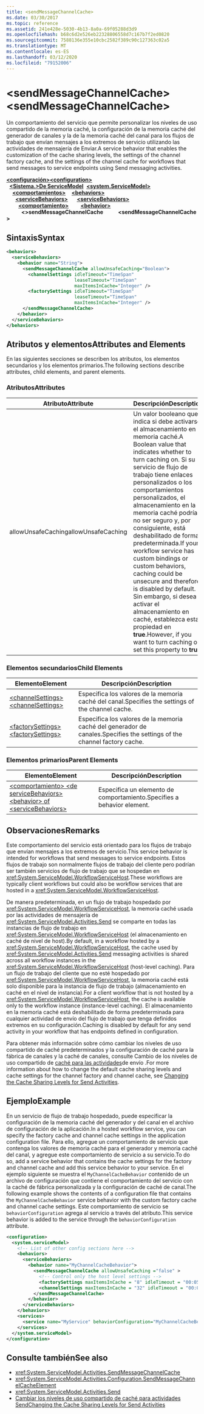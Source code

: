```yaml
---
title: <sendMessageChannelCache>
ms.date: 03/30/2017
ms.topic: reference
ms.assetid: 241e428e-5030-4b13-8a0a-69f05288d3d9
ms.openlocfilehash: b68c6d2e526eb22328806558d7c167b7f2ed0820
ms.sourcegitcommit: 7588136e355e10cbc2582f389c90c127363c02a5
ms.translationtype: MT
ms.contentlocale: es-ES
ms.lasthandoff: 03/12/2020
ms.locfileid: "79152006"
---
```

# <a name="sendmessagechannelcache"></a><span data-ttu-id="1d8c2-101">\<sendMessageChannelCache></span><span class="sxs-lookup"><span data-stu-id="1d8c2-101">\<sendMessageChannelCache></span></span>
<span data-ttu-id="1d8c2-102">Un comportamiento del servicio que permite personalizar los niveles de uso compartido de la memoria caché, la configuración de la memoria caché del generador de canales y la de la memoria caché del canal para los flujos de trabajo que envían mensajes a los extremos de servicio utilizando las actividades de mensajería de Enviar.</span><span class="sxs-lookup"><span data-stu-id="1d8c2-102">A service behavior that enables the customization of the cache sharing levels, the settings of the channel factory cache, and the settings of the channel cache for workflows that send messages to service endpoints using Send messaging activities.</span></span>  
  
<span data-ttu-id="1d8c2-103">[**\<configuración>**](../configuration-element.md)</span><span class="sxs-lookup"><span data-stu-id="1d8c2-103">[**\<configuration>**](../configuration-element.md)</span></span>\
<span data-ttu-id="1d8c2-104">&nbsp;&nbsp;[**\<Sistema.>De ServiceModel**](system-servicemodel-of-workflow.md)</span><span class="sxs-lookup"><span data-stu-id="1d8c2-104">&nbsp;&nbsp;[**\<system.ServiceModel>**](system-servicemodel-of-workflow.md)</span></span>\
<span data-ttu-id="1d8c2-105">&nbsp;&nbsp;&nbsp;&nbsp;[**\<comportamientos>**](behaviors-of-workflow.md)</span><span class="sxs-lookup"><span data-stu-id="1d8c2-105">&nbsp;&nbsp;&nbsp;&nbsp;[**\<behaviors>**](behaviors-of-workflow.md)</span></span>\
<span data-ttu-id="1d8c2-106">&nbsp;&nbsp;&nbsp;&nbsp;&nbsp;&nbsp;[**\<serviceBehaviors>**](servicebehaviors-of-workflow.md)</span><span class="sxs-lookup"><span data-stu-id="1d8c2-106">&nbsp;&nbsp;&nbsp;&nbsp;&nbsp;&nbsp;[**\<serviceBehaviors>**](servicebehaviors-of-workflow.md)</span></span>\
<span data-ttu-id="1d8c2-107">&nbsp;&nbsp;&nbsp;&nbsp;&nbsp;&nbsp;&nbsp;&nbsp;[**\<comportamiento>**](behavior-of-servicebehaviors-of-workflow.md)</span><span class="sxs-lookup"><span data-stu-id="1d8c2-107">&nbsp;&nbsp;&nbsp;&nbsp;&nbsp;&nbsp;&nbsp;&nbsp;[**\<behavior>**](behavior-of-servicebehaviors-of-workflow.md)</span></span>\
<span data-ttu-id="1d8c2-108">&nbsp;&nbsp;&nbsp;&nbsp;&nbsp;&nbsp;&nbsp;&nbsp;&nbsp;&nbsp;**\<>sendMessageChannelCache**</span><span class="sxs-lookup"><span data-stu-id="1d8c2-108">&nbsp;&nbsp;&nbsp;&nbsp;&nbsp;&nbsp;&nbsp;&nbsp;&nbsp;&nbsp;**\<sendMessageChannelCache>**</span></span>  
  
## <a name="syntax"></a><span data-ttu-id="1d8c2-109">Sintaxis</span><span class="sxs-lookup"><span data-stu-id="1d8c2-109">Syntax</span></span>  
  
```xml  
<behaviors>
  <serviceBehaviors>
    <behavior name="String">
      <sendMessageChannelCache allowUnsafeCaching="Boolean">
        <channelSettings idleTimeout="TimeSpan"
                         leaseTimeout="TimeSpan"
                         maxItemsInCache="Integer" />
        <factorySettings idleTimeout="TimeSpan"
                         leaseTimeout="TimeSpan"
                         maxItemsInCache="Integer" />
      </sendMessageChannelCache>
    </behavior>
  </serviceBehaviors>
</behaviors>  
```  
  
## <a name="attributes-and-elements"></a><span data-ttu-id="1d8c2-110">Atributos y elementos</span><span class="sxs-lookup"><span data-stu-id="1d8c2-110">Attributes and Elements</span></span>  
 <span data-ttu-id="1d8c2-111">En las siguientes secciones se describen los atributos, los elementos secundarios y los elementos primarios.</span><span class="sxs-lookup"><span data-stu-id="1d8c2-111">The following sections describe attributes, child elements, and parent elements.</span></span>  
  
### <a name="attributes"></a><span data-ttu-id="1d8c2-112">Atributos</span><span class="sxs-lookup"><span data-stu-id="1d8c2-112">Attributes</span></span>  
  
|<span data-ttu-id="1d8c2-113">Atributo</span><span class="sxs-lookup"><span data-stu-id="1d8c2-113">Attribute</span></span>|<span data-ttu-id="1d8c2-114">Descripción</span><span class="sxs-lookup"><span data-stu-id="1d8c2-114">Description</span></span>|  
|---------------|-----------------|  
|<span data-ttu-id="1d8c2-115">allowUnsafeCaching</span><span class="sxs-lookup"><span data-stu-id="1d8c2-115">allowUnsafeCaching</span></span>|<span data-ttu-id="1d8c2-116">Un valor booleano que indica si debe activarse el almacenamiento en la memoria caché.</span><span class="sxs-lookup"><span data-stu-id="1d8c2-116">A Boolean value that indicates whether to turn caching on.</span></span> <span data-ttu-id="1d8c2-117">Si su servicio de flujo de trabajo tiene enlaces personalizados o los comportamientos personalizados, el almacenamiento en la memoria caché podría no ser seguro y, por consiguiente, está deshabilitado de forma predeterminada.</span><span class="sxs-lookup"><span data-stu-id="1d8c2-117">If your workflow service has custom bindings or custom behaviors, caching could be unsecure and therefore is disabled by default.</span></span> <span data-ttu-id="1d8c2-118">Sin embargo, si desea activar el almacenamiento en caché, establezca esta propiedad en **true**.</span><span class="sxs-lookup"><span data-stu-id="1d8c2-118">However, if you want to turn caching on set this property to **true**.</span></span>|  
  
### <a name="child-elements"></a><span data-ttu-id="1d8c2-119">Elementos secundarios</span><span class="sxs-lookup"><span data-stu-id="1d8c2-119">Child Elements</span></span>  
  
|<span data-ttu-id="1d8c2-120">Elemento</span><span class="sxs-lookup"><span data-stu-id="1d8c2-120">Element</span></span>|<span data-ttu-id="1d8c2-121">Descripción</span><span class="sxs-lookup"><span data-stu-id="1d8c2-121">Description</span></span>|  
|-------------|-----------------|  
|[<span data-ttu-id="1d8c2-122">\<channelSettings></span><span class="sxs-lookup"><span data-stu-id="1d8c2-122">\<channelSettings></span></span>](channelsettings.md)|<span data-ttu-id="1d8c2-123">Especifica los valores de la memoria caché del canal.</span><span class="sxs-lookup"><span data-stu-id="1d8c2-123">Specifies the settings of the channel cache.</span></span>|  
|[<span data-ttu-id="1d8c2-124">\<factorySettings></span><span class="sxs-lookup"><span data-stu-id="1d8c2-124">\<factorySettings></span></span>](factorysettings.md)|<span data-ttu-id="1d8c2-125">Especifica los valores de la memoria caché del generador de canales.</span><span class="sxs-lookup"><span data-stu-id="1d8c2-125">Specifies the settings of the channel factory cache.</span></span>|  
  
### <a name="parent-elements"></a><span data-ttu-id="1d8c2-126">Elementos primarios</span><span class="sxs-lookup"><span data-stu-id="1d8c2-126">Parent Elements</span></span>  
  
|<span data-ttu-id="1d8c2-127">Elemento</span><span class="sxs-lookup"><span data-stu-id="1d8c2-127">Element</span></span>|<span data-ttu-id="1d8c2-128">Descripción</span><span class="sxs-lookup"><span data-stu-id="1d8c2-128">Description</span></span>|  
|-------------|-----------------|  
|[<span data-ttu-id="1d8c2-129">\<comportamiento> \<de serviceBehaviors></span><span class="sxs-lookup"><span data-stu-id="1d8c2-129">\<behavior> of \<serviceBehaviors></span></span>](behavior-of-servicebehaviors-of-workflow.md)|<span data-ttu-id="1d8c2-130">Especifica un elemento de comportamiento.</span><span class="sxs-lookup"><span data-stu-id="1d8c2-130">Specifies a behavior element.</span></span>|  
  
## <a name="remarks"></a><span data-ttu-id="1d8c2-131">Observaciones</span><span class="sxs-lookup"><span data-stu-id="1d8c2-131">Remarks</span></span>  
 <span data-ttu-id="1d8c2-132">Este comportamiento del servicio está orientado para los flujos de trabajo que envían mensajes a los extremos de servicio.</span><span class="sxs-lookup"><span data-stu-id="1d8c2-132">This service behavior is intended for workflows that send messages to service endpoints.</span></span> <span data-ttu-id="1d8c2-133">Estos flujos de trabajo son normalmente flujos de trabajo del cliente pero podrían ser también servicios de flujo de trabajo que se hospedan en <xref:System.ServiceModel.WorkflowServiceHost>.</span><span class="sxs-lookup"><span data-stu-id="1d8c2-133">These workflows are typically client workflows but could also be workflow services that are hosted in a <xref:System.ServiceModel.WorkflowServiceHost>.</span></span>  
  
 <span data-ttu-id="1d8c2-134">De manera predeterminada, en un flujo de trabajo hospedado por <xref:System.ServiceModel.WorkflowServiceHost>, la memoria caché usada por las actividades de mensajería de <xref:System.ServiceModel.Activities.Send> se comparte en todas las instancias de flujo de trabajo en <xref:System.ServiceModel.WorkflowServiceHost> (el almacenamiento en caché de nivel de host).</span><span class="sxs-lookup"><span data-stu-id="1d8c2-134">By default, in a workflow hosted by a <xref:System.ServiceModel.WorkflowServiceHost>, the cache used by <xref:System.ServiceModel.Activities.Send> messaging activities is shared across all workflow instances in the <xref:System.ServiceModel.WorkflowServiceHost> (host-level caching).</span></span> <span data-ttu-id="1d8c2-135">Para un flujo de trabajo del cliente que no esté hospedado por <xref:System.ServiceModel.WorkflowServiceHost>, la memoria caché está solo disponible para la instancia de flujo de trabajo (almacenamiento en caché en el nivel de instancia).</span><span class="sxs-lookup"><span data-stu-id="1d8c2-135">For a client workflow that is not hosted by a <xref:System.ServiceModel.WorkflowServiceHost>, the cache is available only to the workflow instance (instance-level caching).</span></span> <span data-ttu-id="1d8c2-136">El almacenamiento en la memoria caché está deshabilitado de forma predeterminada para cualquier actividad de envío del flujo de trabajo que tenga definidos extremos en su configuración.</span><span class="sxs-lookup"><span data-stu-id="1d8c2-136">Caching is disabled by default for any send activity in your workflow that has endpoints defined in configuration.</span></span>  
  
 <span data-ttu-id="1d8c2-137">Para obtener más información sobre cómo cambiar los niveles de uso compartido de caché predeterminados y la configuración de caché para la fábrica de canales y la caché de canales, consulte Cambio de los niveles de uso compartido de [caché para las actividades](../../../wcf/feature-details/changing-the-cache-sharing-levels-for-send-activities.md)de envío .</span><span class="sxs-lookup"><span data-stu-id="1d8c2-137">For more information about how to change the default cache sharing levels and cache settings for the channel factory and channel cache, see [Changing the Cache Sharing Levels for Send Activities](../../../wcf/feature-details/changing-the-cache-sharing-levels-for-send-activities.md).</span></span>  
  
## <a name="example"></a><span data-ttu-id="1d8c2-138">Ejemplo</span><span class="sxs-lookup"><span data-stu-id="1d8c2-138">Example</span></span>  
 <span data-ttu-id="1d8c2-139">En un servicio de flujo de trabajo hospedado, puede especificar la configuración de la memoria caché del generador y del canal en el archivo de configuración de la aplicación.</span><span class="sxs-lookup"><span data-stu-id="1d8c2-139">In a hosted workflow service, you can specify the factory cache and channel cache settings in the application configuration file.</span></span> <span data-ttu-id="1d8c2-140">Para ello, agregue un comportamiento de servicio que contenga los valores de memoria caché para el generador y memoria caché del canal, y agregue este comportamiento de servicio a su servicio.</span><span class="sxs-lookup"><span data-stu-id="1d8c2-140">To do so, add a service behavior that contains the cache settings for the factory and channel cache and add this service behavior to your service.</span></span> <span data-ttu-id="1d8c2-141">En el ejemplo siguiente se muestra el `MyChannelCacheBehavior` contenido de un archivo de configuración que contiene el comportamiento del servicio con la caché de fábrica personalizada y la configuración de caché de canal.</span><span class="sxs-lookup"><span data-stu-id="1d8c2-141">The following example shows the contents of a configuration file that contains the `MyChannelCacheBehavior`  service behavior with the custom factory cache and channel cache settings.</span></span> <span data-ttu-id="1d8c2-142">Este comportamiento de servicio se `behaviorConfiguration` agrega al servicio a través del atributo.</span><span class="sxs-lookup"><span data-stu-id="1d8c2-142">This service behavior is added to the service through the `behaviorConfiguration` attribute.</span></span>  
  
```xml  
<configuration>
  <system.serviceModel>  
    <!-- List of other config sections here -->
    <behaviors>  
      <serviceBehaviors>  
        <behavior name="MyChannelCacheBehavior">  
          <sendMessageChannelCache allowUnsafeCaching ="false" >  
            <!-- Control only the host level settings -->
            <factorySettings maxItemsInCache = "8" idleTimeout = "00:05:00" leaseTimeout="10:00:00" />  
            <channelSettings maxItemsInCache = "32" idleTimeout = "00:05:00" leaseTimeout="00:06:00" />  
          </sendMessageChannelCache>  
        </behavior>  
      </serviceBehaviors>  
    </behaviors>  
    <services>  
      <service name="MyService" behaviorConfiguration="MyChannelCacheBehavior" />  
    </services>  
  </system.serviceModel>  
</configuration>  
```  
  
## <a name="see-also"></a><span data-ttu-id="1d8c2-143">Consulte también</span><span class="sxs-lookup"><span data-stu-id="1d8c2-143">See also</span></span>

- <xref:System.ServiceModel.Activities.SendMessageChannelCache>
- <xref:System.ServiceModel.Activities.Configuration.SendMessageChannelCacheElement>
- <xref:System.ServiceModel.Activities.Send>
- [<span data-ttu-id="1d8c2-144">Cambiar los niveles de uso compartido de caché para actividades Send</span><span class="sxs-lookup"><span data-stu-id="1d8c2-144">Changing the Cache Sharing Levels for Send Activities</span></span>](../../../wcf/feature-details/changing-the-cache-sharing-levels-for-send-activities.md)

